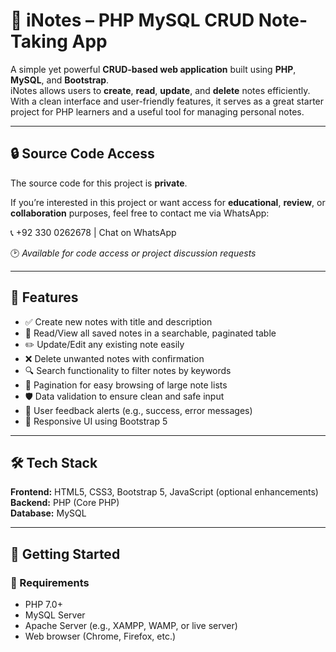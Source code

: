 # 📝 iNotes – PHP MySQL CRUD Note-Taking App

A simple yet powerful **CRUD-based web application** built using **PHP**, **MySQL**, and **Bootstrap**.  
iNotes allows users to **create**, **read**, **update**, and **delete** notes efficiently.  
With a clean interface and user-friendly features, it serves as a great starter project for PHP learners and a useful tool for managing personal notes.

---

## 🔒 Source Code Access

The source code for this project is **private**.

If you’re interested in this project or want access for **educational**, **review**, or **collaboration** purposes, feel free to contact me via WhatsApp:

📞 +92 330 0262678 | Chat on WhatsApp

🕑 *Available for code access or project discussion requests*

---

## 📌 Features

- ✅ Create new notes with title and description  
- 📄 Read/View all saved notes in a searchable, paginated table  
- ✏️ Update/Edit any existing note easily  
- ❌ Delete unwanted notes with confirmation  
- 🔍 Search functionality to filter notes by keywords  
- 📄 Pagination for easy browsing of large note lists  
- 🛡️ Data validation to ensure clean and safe input  
- 📢 User feedback alerts (e.g., success, error messages)  
- 🎨 Responsive UI using Bootstrap 5  

---

## 🛠️ Tech Stack

**Frontend:** HTML5, CSS3, Bootstrap 5, JavaScript (optional enhancements)  
**Backend:** PHP (Core PHP)  
**Database:** MySQL

---

## 🚀 Getting Started

### 🔧 Requirements

- PHP 7.0+  
- MySQL Server  
- Apache Server (e.g., XAMPP, WAMP, or live server)  
- Web browser (Chrome, Firefox, etc.)

